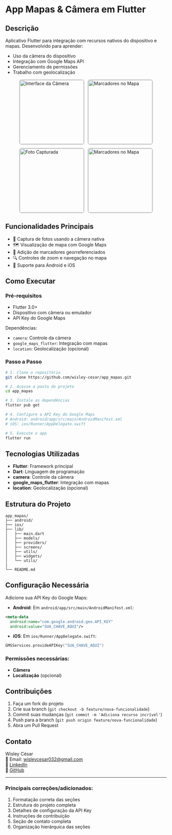 
# App Mapas & Câmera em Flutter

## Descrição

Aplicativo Flutter para integração com recursos nativos do dispositivo e mapas. Desenvolvido para aprender:
- Uso da câmera do dispositivo
- Integração com Google Maps API
- Gerenciamento de permissões
- Trabalho com geolocalização

<div style="display: flex; flex-wrap: wrap; gap: 10px; justify-content: center">
  <img src="https://github.com/user-attachments/assets/da65374b-e292-4a57-9060-9930123a9e8f" alt="Interface da Câmera" style="width: 200px; border: 2px solid #ccc; border-radius: 8px;">
  <img src="https://github.com/user-attachments/assets/10ffc131-ad28-4bd3-80f5-389086efe86d" alt="Marcadores no Mapa" style="width: 200px; border: 2px solid #ccc; border-radius: 8px;">
  <img src="https://github.com/user-attachments/assets/5ea0d577-83bb-4adf-9de1-be927791d87c" alt="Foto Capturada" style="width: 200px; border: 2px solid #ccc; border-radius: 8px;">
  <img src="https://github.com/user-attachments/assets/df86ae65-4394-4686-939a-395a60a2931e" alt="Marcadores no Mapa" style="width: 200px; border: 2px solid #ccc; border-radius: 8px;">
</div>


## Funcionalidades Principais

- 📸 Captura de fotos usando a câmera nativa
- 🗺️ Visualização de mapa com Google Maps
- 📍 Adição de marcadores georreferenciados
- 🔍 Controles de zoom e navegação no mapa
- 📱 Suporte para Android e iOS

## Como Executar

### Pré-requisitos
- Flutter 3.0+
- Dispositivo com câmera ou emulador
- API Key do Google Maps

Dependências:
- `camera`: Controle da câmera
- `google_maps_flutter`: Integração com mapas
- `location`: Geolocalização (opcional)

### Passo a Passo

```bash
# 1. Clone o repositório
git clone https://github.com/wisley-cesar/app_mapas.git

# 2. Acesse a pasta do projeto
cd app_mapas

# 3. Instale as dependências
flutter pub get

# 4. Configure a API Key do Google Maps
# Android: android/app/src/main/AndroidManifest.xml
# iOS: ios/Runner/AppDelegate.swift

# 5. Execute o app
flutter run
```

## Tecnologias Utilizadas
- **Flutter**: Framework principal
- **Dart**: Linguagem de programação
- **camera**: Controle da câmera
- **google_maps_flutter**: Integração com mapas
- **location**: Geolocalização (opcional)

## Estrutura do Projeto

```text
app_mapas/
├── android/
├── ios/
├── lib/
│   ├── main.dart
│   ├── models/
│   ├── providers/
│   ├── screens/
│   ├── utils/
│   ├── widgets/
│   └── utils/
|
└── README.md
```

## Configuração Necessária

Adicione sua API Key do Google Maps:

- **Android**: Em `android/app/src/main/AndroidManifest.xml`:

```xml
<meta-data
  android:name="com.google.android.geo.API_KEY"
  android:value="SUA_CHAVE_AQUI"/>
```

- **iOS**: Em `ios/Runner/AppDelegate.swift`:

```swift
GMSServices.provideAPIKey("SUA_CHAVE_AQUI")
```

### Permissões necessárias:
- **Câmera**
- **Localização** (opcional)

## Contribuições

1. Faça um fork do projeto
2. Crie sua branch (`git checkout -b feature/nova-funcionalidade`)
3. Commit suas mudanças (`git commit -m 'Adiciona recurso incrível'`)
4. Push para a branch (`git push origin feature/nova-funcionalidade`)
5. Abra um Pull Request

## Contato

Wisley César  
📧 Email: wisleycesar032@gmail.com  
💼 [LinkedIn](https://www.linkedin.com/in/wisley-cesar)  
🐙 [GitHub](https://github.com/wisley-cesar)

---

### Principais correções/adicionados:
1. Formatação correta das seções
2. Estrutura do projeto completa
3. Detalhes de configuração da API Key
4. Instruções de contribuição
5. Seção de contato completa
6. Organização hierárquica das seções
